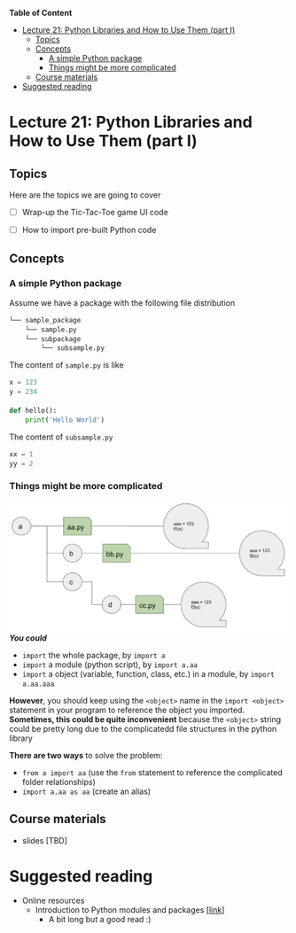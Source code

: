 
**Table of Content**
- [Lecture 21: Python Libraries and How to Use Them (part I)](#lecture-21-python-libraries-and-how-to-use-them-part-i)
  - [Topics](#topics)
  - [Concepts](#concepts)
    - [A simple Python package](#a-simple-python-package)
    - [Things might be more complicated](#things-might-be-more-complicated)
  - [Course materials](#course-materials)
- [Suggested reading](#suggested-reading)

# Lecture 21: Python Libraries and How to Use Them (part I)

## Topics
Here are the topics we are going to cover
* [ ] Wrap-up the Tic-Tac-Toe game UI code
* [ ] How to import pre-built Python code


## Concepts
### A simple Python package
Assume we have a package with the following file distribution
```md
└── sample_package
    └── sample.py
    └── subpackage
        └── subsample.py
```
The content of `sample.py` is like
```python
x = 123
y = 234

def hello():
    print('Hello World')
```

The content of `subsample.py`
```python
xx = 1
yy = 2
```

### Things might be more complicated
![](./library_tree.png)
***You could***
* `import` the whole package, by `import a`
* `import` a module (python script), by `import a.aa`
* `import` a object (variable, function, class, etc.) in a module, by `import a.aa.aaa`


**However**, you should keep using the `<object>` name in the `import <object>` statement in your program to reference the object you imported. **Sometimes, this could be quite inconvenient** because the `<object>` string could be pretty long due to the complicatedd file structures in the python library

**There are two ways** to solve the problem:
* `from a import aa` (use the `from` statement to reference the complicated folder relationships)
* `import a.aa as aa` (create an alias)


## Course materials
* slides [TBD]

# Suggested reading
* Online resources
  * Introduction to Python modules and packages [[link](https://realpython.com/python-modules-packages/)]
    * A bit long but a good read :)
